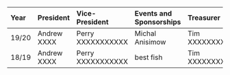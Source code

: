 | Year | President    | Vice-President    | Events and Sponsorships | Treasurer | Secretary |
|:-----|:-------------|:------------------|:------------------------|:----------|:----------|
| 19/20 | Andrew XXXX | Perry XXXXXXXXXXX | Michal Anisimow | Tim XXXXXXXXXXXXXX | Mahir |
| 18/19 | Andrew XXXX | Perry XXXXXXXXXXX  | best fish | Tim XXXXXXXXXXXXXX | XXXXXXXXXXX |
